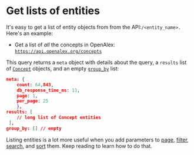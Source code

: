 # Get lists of entities

It's easy to get a list of entity objects from from the API:`/<entity_name>.` Here's an example:

* Get a list of _all_ the concepts in OpenAlex:\
  [`https://api.openalex.org/concepts`](https://api.openalex.org/concepts)

This query returns a `meta` object with details about the query, a `results` list of [`Concept`](../../the-data/concepts/concept-object.md) objects, and an empty [`group_by`](../get-groups-of-entities.md) list:

```json
meta: {
    count: 64,843,
    db_response_time_ms: 11,
    page: 1,
    per_page: 25
    },
results: [
    // long list of Concept entities
 ],
group_by: [] // empty
```

Listing entities is a lot more useful when you add parameters to [page](paging.md), [filter](filter-entity-lists.md), [search](search-entities.md), and [sort](sort-entity-lists.md) them. Keep reading to learn how to do that.
